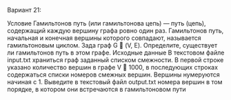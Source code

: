 Вариант 21:

Условие
Гамильтонов путь (или гамильтонова цепь) — путь (цепь), содержащий каждую вершину
графа ровно один раз. Гамильтонов путь, начальная и конечная вершины которого
совпадают, называется гамильтоновым циклом.
Зада граф G  (V, E). Определите, существует ли гамильтонов путь в этом графе.
Исходные данные
В текстовом файле input.txt храниться граф заданный списком смежности. В первой cтроке
указано количество вершин в графе V  1000, в последующих строках содержаться
списки номеров смежных вершин. Вершины нумеруются начиная с 1. Выведите в
текстовый файл output.txt номера вершин в том порядке, в котором они встречаются в
гамильтоновом пути